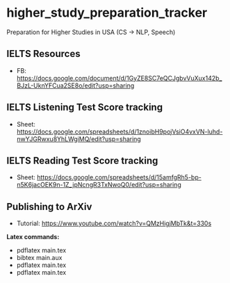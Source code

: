 # higher_study_preparation_tracker
Preparation for Higher Studies in USA (CS -> NLP, Speech)

## IELTS Resources
* FB: https://docs.google.com/document/d/1GyZE8SC7eQCJgbvVuXux142b_BJzL-UknYFCua2SE8o/edit?usp=sharing

## IELTS Listening Test Score tracking
* Sheet: https://docs.google.com/spreadsheets/d/1znoibH9pojVsiO4vxVN-luhd-nwYJGRwxu8YhLWgiMQ/edit?usp=sharing

## IELTS Reading Test Score tracking
* Sheet: https://docs.google.com/spreadsheets/d/15amfgRh5-bp-n5K6jacOEK9n-1Z_jpNcngR3TxNwoQ0/edit?usp=sharing

## Publishing to ArXiv
* Tutorial: https://www.youtube.com/watch?v=QMzHigjMbTk&t=330s

**Latex commands:**
* pdflatex main.tex
* bibtex main.aux
* pdflatex main.tex
* pdflatex main.tex
